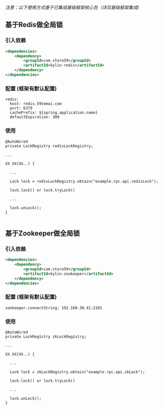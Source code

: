_注意：以下使用方式基于已集成基础框架核心包（详见基础框架集成)_

## 基于Redis做全局锁

### 引入依赖
```xml
<dependencies>
    <dependency>
        <groupId>com.store59</groupId>
        <artifactId>kylin-redis</artifactId>
    </dependency>
</dependencies>
```

### 配置 (框架有默认配置)
```
redis:
  host: redis.59temai.com
  port: 6379
  cachePrefix: ${spring.application.name}
  defaultExpiration: 300
```

### 使用

```
@AutoWired
private LockRegistry redisLockRegistry;

... 

XX XX(XX..) {
  
  ...

  Lock lock = redisLockRegistry.obtain("example.rpc.api.redisLock");
  
  lock.lock() or lock.tryLock()
  
  ...

  lock.unLock();
}


```

## 基于Zookeeper做全局锁

### 引入依赖
```xml
<dependencies>
    <dependency>
        <groupId>com.store59</groupId>
        <artifactId>kylin-zookeeper</artifactId>
    </dependency>
</dependencies>
```

### 配置 (框架有默认配置)
```
zookeeper.connectString: 192.168.30.41:2181
```

### 使用

```
@AutoWired
private LockRegistry zkLockRegistry;

... 

XX XX(XX..) {
  
  ...

  Lock lock = zkLockRegistry.obtain("example.rpc.api.zkLock");
  
  lock.lock() or lock.tryLock()
  
  ...

  lock.unLock();
}


```
